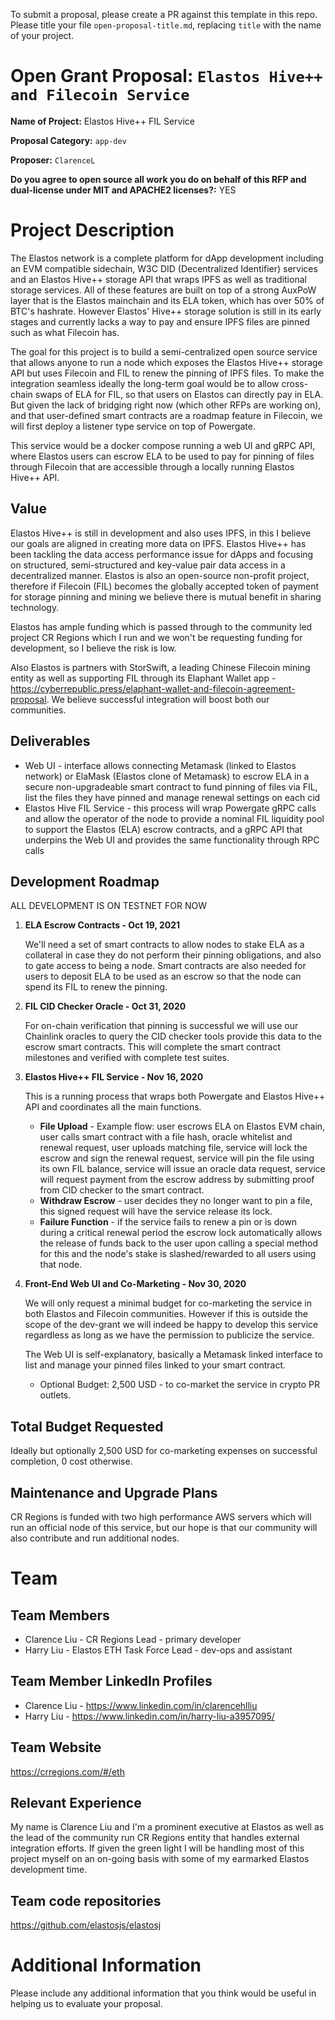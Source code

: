 To submit a proposal, please create a PR against this template in this repo. Please title your file `open-proposal-title.md`, replacing `title` with the name of your project.

# Open Grant Proposal: `Elastos Hive++ and Filecoin Service`

**Name of Project:** Elastos Hive++ FIL Service

**Proposal Category:** `app-dev`

**Proposer:** `ClarenceL`

**Do you agree to open source all work you do on behalf of this RFP and dual-license under MIT and APACHE2 licenses?:** YES

# Project Description

The Elastos network is a complete platform for dApp development including an EVM compatible sidechain, W3C DID (Decentralized Identifier) services and an Elastos Hive++ storage API that wraps IPFS as well as traditional storage services. All of these features are built on top of a strong AuxPoW layer that is the Elastos mainchain and its ELA token, which has over 50% of BTC's hashrate. However Elastos' Hive++ storage solution is still in its early stages and currently lacks a way to pay and ensure IPFS files are pinned such as what Filecoin has.

The goal for this project is to build a semi-centralized open source service that allows anyone to run a node which exposes the Elastos Hive++ storage API but uses Filecoin and FIL to renew the pinning of IPFS files. To make the integration seamless ideally the long-term goal would be to allow cross-chain swaps of ELA for FIL, so that users on Elastos can directly pay in ELA. But given the lack of bridging right now (which other RFPs are working on), and that user-defined smart contracts are a roadmap feature in Filecoin, we will first deploy a listener type service on top of Powergate.

This service would be a docker compose running a web UI and gRPC API, where Elastos users can escrow ELA to be used to pay for pinning of files through Filecoin that are accessible through a locally running Elastos Hive++ API.

## Value

Elastos Hive++ is still in development and also uses IPFS, in this I believe our goals are aligned in creating more data on IPFS. Elastos Hive++ has been tackling the data access performance issue for dApps and focusing on structured, semi-structured and key-value pair data access in a decentralized manner. Elastos is also an open-source non-profit project, therefore if Filecoin (FIL) becomes the globally accepted token of payment for storage pinning and mining we believe there is mutual benefit in sharing technology. 

Elastos has ample funding which is passed through to the community led project CR Regions which I run and we won't be requesting funding for development, so I believe the risk is low.

Also Elastos is partners with StorSwift, a leading Chinese Filecoin mining entity as well as supporting FIL through its Elaphant Wallet app - https://cyberrepublic.press/elaphant-wallet-and-filecoin-agreement-proposal. We believe successful integration will boost both our communities.


## Deliverables

- Web UI - interface allows connecting Metamask (linked to Elastos network) or ElaMask (Elastos clone of Metamask) to escrow ELA in a secure non-upgradeable smart contract to fund pinning of files via FIL,
	list the files they have pinned and manage renewal settings on each cid
- Elastos Hive FIL Service - this process will wrap Powergate gRPC calls and allow the operator of the node to provide a nominal FIL liquidity pool to support the Elastos (ELA) escrow contracts, and a gRPC 	API that underpins the Web UI and provides the same functionality through RPC calls

## Development Roadmap

ALL DEVELOPMENT IS ON TESTNET FOR NOW

1. **ELA Escrow Contracts - Oct 19, 2021**

	We'll need a set of smart contracts to allow nodes to stake ELA as a collateral in case they do 	not perform their pinning obligations, and also to gate access to being a node. Smart contracts 	are also needed for	users to deposit ELA to be used as an escrow so that the node can spend its 	FIL to renew the pinning. 
	
2. **FIL CID Checker Oracle - Oct 31, 2020**

	For on-chain verification that pinning is successful we will use our Chainlink oracles to query 	the CID checker tools provide this data to the escrow smart contracts. This will complete the 
	smart contract milestones and verified with complete test suites.

3. **Elastos Hive++ FIL Service - Nov 16, 2020**

	This is a running process that wraps both Powergate and Elastos Hive++ API and coordinates all 	the main functions.
	
	- **File Upload** - Example flow: user escrows ELA on Elastos EVM chain, user calls smart contract with a file hash, oracle whitelist and renewal request, user uploads matching file, service will lock the escrow and sign the renewal request, service will pin the file using its own FIL balance, service will issue an oracle data request, service will request payment from the escrow address by submitting proof from CID checker to the smart contract.
	- **Withdraw Escrow** - user decides they no longer want to pin a file, this signed request will 	have the service release its lock.
	- **Failure Function** - if the service fails to renew a pin or is down during a critical renewal period the escrow lock automatically allows the release of funds back to the user upon calling a special method for this and the node's stake is slashed/rewarded to all users using that node.

4. **Front-End Web UI and Co-Marketing - Nov 30, 2020**

	We will only request a minimal budget for co-marketing the service in both Elastos and Filecoin 	communities. However if this is outside the scope of the dev-grant we will indeed be happy to 	develop this service regardless as long as we have the permission to publicize the service. 
	
	The Web UI is self-explanatory, basically a Metamask linked interface to list and 	manage your pinned files linked to your smart contract.
	
	- Optional Budget: 2,500 USD - to co-market the service in crypto PR outlets.

## Total Budget Requested

Ideally but optionally 2,500 USD for co-marketing expenses on successful completion, 0 cost otherwise.

## Maintenance and Upgrade Plans

CR Regions is funded with two high performance AWS servers which will run an official node of this service, but our hope is that our community will also contribute and run additional nodes.

# Team

## Team Members

- Clarence Liu - CR Regions Lead - primary developer
- Harry Liu - Elastos ETH Task Force Lead - dev-ops and assistant

## Team Member LinkedIn Profiles

- Clarence Liu - https://www.linkedin.com/in/clarencehlliu
- Harry Liu - https://www.linkedin.com/in/harry-liu-a3957095/

## Team Website

https://crregions.com/#/eth

## Relevant Experience

My name is Clarence Liu and I'm a prominent executive at Elastos as well as the lead of the community run CR Regions entity that handles external integration efforts. If given the green light I will be handling most of this project myself on an on-going basis with some of my earmarked Elastos development time.

## Team code repositories

https://github.com/elastosjs/elastosj

# Additional Information

Please include any additional information that you think would be useful in helping us to evaluate your proposal.